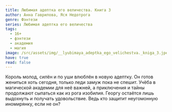 ```yaml
---
title: Любимая адептка его величества. Книга 3
author: Анна Гаврилова, Яся Недотрога
genre: Фэнтези
series: Любимая адептка его величества
tags:
  - 16+
  - фэнтези
  - академия
  - магия
image: /src/assets/img/__lyubimaya_adeptka_ego_velichestva._kniga_3.jpeg
have: true
read: false
---
```

Король молод, силён и по уши влюблён в новую адептку. Он готов жениться хоть сегодня, только леди замуж пока не спешит. Учёба в магической академии для неё важней, а приключения и тайны продолжают сыпаться как из рога изобилия. Георгу остаётся лишь выдохнуть и получать удовольствие. Ведь кто защитит неугомонную иномирянку, если не он?
